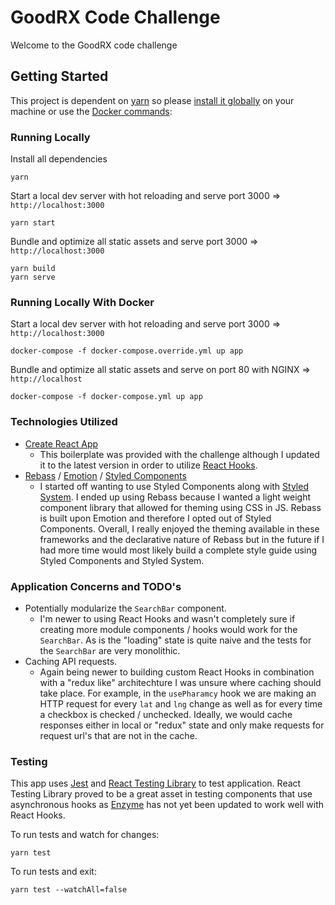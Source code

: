 # GoodRX Code Challenge

Welcome to the GoodRX code challenge

## Getting Started

This project is dependent on [yarn](https://yarnpkg.com/) so please [install it globally](https://classic.yarnpkg.com/en/docs/install/#mac-stable) on your machine or use the [Docker commands](#running-locally-with-docker):

### Running Locally
Install all dependencies
```
yarn
```

Start a local dev server with hot reloading and serve port 3000 => `http://localhost:3000`
```
yarn start
```

Bundle and optimize all static assets and serve port 3000 => `http://localhost:3000`
```
yarn build
yarn serve
```

### Running Locally With Docker
Start a local dev server with hot reloading and serve port 3000 => `http://localhost:3000`
```
docker-compose -f docker-compose.override.yml up app
```

Bundle and optimize all static assets and serve on port 80 with NGINX => `http://localhost`
```
docker-compose -f docker-compose.yml up app
```

### Technologies Utilized
- [Create React App](https://create-react-app.dev/)
  - This boilerplate was provided with the challenge although I updated it to the latest version in order to utilize [React Hooks](https://reactjs.org/docs/hooks-intro.html).
- [Rebass](https://rebassjs.org/) / [Emotion](https://emotion.sh/docs/introduction) / [Styled Components](https://styled-components.com/)
  - I started off wanting to use Styled Components along with [Styled System](https://styled-system.com/). I ended up using Rebass because I wanted a light weight component library that allowed for theming using CSS in JS. Rebass is built upon Emotion and therefore I opted out of Styled Components. Overall, I really enjoyed the theming available in these frameworks and the declarative nature of Rebass but in the future if I had more time would most likely build a complete style guide using Styled Components and Styled System.

### Application Concerns and TODO's
- Potentially modularize the `SearchBar` component.
  - I'm newer to using React Hooks and wasn't completely sure if creating more module components / hooks would work for the `SearchBar`. As is the "loading" state is quite naive and the tests for the `SearchBar` are very monolithic.
- Caching API requests.
  - Again being newer to building custom React Hooks in combination with a "redux like" architechture I was unsure where caching should take place. For example, in the `usePharamcy` hook we are making an HTTP request for every `lat` and `lng` change as well as for every time a checkbox is checked / unchecked. Ideally, we would cache responses either in local or "redux" state and only make requests for request url's that are not in the cache.

### Testing
This app uses [Jest](https://jestjs.io/) and [React Testing Library](https://testing-library.com/docs/react-testing-library/intro) to test application. React Testing Library proved to be a great asset in testing components that use asynchronous hooks as [Enzyme](https://airbnb.io/enzyme/) has not yet been updated to work well with React Hooks.

To run tests and watch for changes:
```
yarn test
```

To run tests and exit:
```
yarn test --watchAll=false
```
